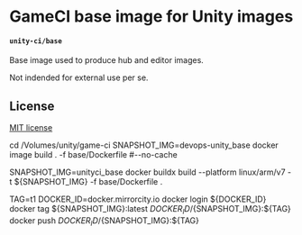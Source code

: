 # GameCI base image for Unity images

#### `unity-ci/base`

Base image used to produce hub and editor images.

Not indended for external use per se.

## License

[MIT license](https://github.com/Unity-CI/docker/blob/main/LICENSE)

cd /Volumes/unity/game-ci
SNAPSHOT_IMG=devops-unity_base
docker image build . -f base/Dockerfile #--no-cache

SNAPSHOT_IMG=unityci_base
docker buildx build --platform linux/arm/v7 -t ${SNAPSHOT_IMG} -f base/Dockerfile .

TAG=t1
DOCKER_ID=docker.mirrorcity.io
docker login ${DOCKER_ID}
docker tag ${SNAPSHOT_IMG}:latest ${DOCKER_ID}/${SNAPSHOT_IMG}:${TAG}
docker push ${DOCKER_ID}/${SNAPSHOT_IMG}:${TAG}



